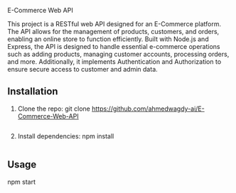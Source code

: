 E-Commerce Web API

This project is a RESTful web API designed for an E-Commerce platform. The API allows for the management of products, customers, and orders, enabling an online store to function efficiently. Built with Node.js and Express, the API is designed to handle essential e-commerce operations such as adding products, managing customer accounts, processing orders, and more.
Additionally, it implements Authentication and Authorization to ensure secure access to customer and admin data.


## Installation

1. Clone the repo:
   git clone https://github.com/ahmedwagdy-ai/E-Commerce-Web-API
   ```
2. Install dependencies:
   npm install
   ```

## Usage

npm start